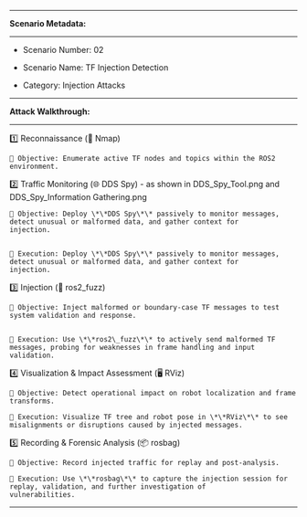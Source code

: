 -------------------------------------------------------------------------------------------------------------------------------------


**Scenario Metadata:**


-------------------------------------------------------------------------------------------------------------------------------------


- Scenario Number: 02

- Scenario Name: TF Injection Detection

- Category: Injection Attacks


-------------------------------------------------------------------------------------------------------------------------------------


**Attack Walkthrough:**


-------------------------------------------------------------------------------------------------------------------------------------



1️⃣ Reconnaissance (🔎 Nmap)


	🎯 Objective: Enumerate active TF nodes and topics within the ROS2 environment.



2️⃣ Traffic Monitoring (🌐 DDS Spy)  - as shown in DDS\_Spy\_Tool.png and DDS\_Spy\_Information Gathering.png


	🎯 Objective: Deploy \*\*DDS Spy\*\* passively to monitor messages, detect unusual or malformed data, and gather context for 	  		      injection.


	🔧 Execution: Deploy \*\*DDS Spy\*\* passively to monitor messages, detect unusual or malformed data, and gather context for 			      injection.



3️⃣ Injection (💉 ros2\_fuzz)


	🎯 Objective: Inject malformed or boundary-case TF messages to test system validation and response.


	🔧 Execution: Use \*\*ros2\_fuzz\*\* to actively send malformed TF messages, probing for weaknesses in frame handling and input 		      validation.



4️⃣ Visualization \& Impact Assessment (🖥️ RViz)


	🎯 Objective: Detect operational impact on robot localization and frame transforms.

	🔧 Execution: Visualize TF tree and robot pose in \*\*RViz\*\* to see misalignments or disruptions caused by injected messages.



5️⃣ Recording \& Forensic Analysis (📦 rosbag)


	🎯 Objective: Record injected traffic for replay and post-analysis.

	🔧 Execution: Use \*\*rosbag\*\* to capture the injection session for replay, validation, and further investigation of 		   		      vulnerabilities.



----------------------------------------------------------------------------------------------------------------------------------
